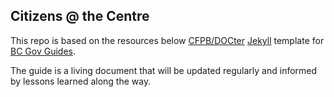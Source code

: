 ## Citizens @ the Centre
This repo is based on the resources below
[CFPB/DOCter](https://github.com/CFPB/DOCter)
[Jekyll](http://jekyllrb.com/) template for
[BC Gov Guides](http://guides.pathfinder.gov.bc.ca/).

The guide is a living document that will be updated regularly and informed by lessons learned along the way.
